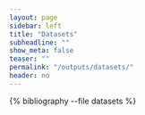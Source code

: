 ```yaml
---
layout: page
sidebar: left
title: "Datasets"
subheadline: ""
show_meta: false
teaser: ""
permalink: "/outputs/datasets/"
header: no
---
```

<!--...and learn at the same time.-->

<!--<p align="right">Find citation info at <a href="https://scholar.google.co.uk/citations?user=frSqTNUAAAAJ&hl=en">Google Scholar</a></p>-->



{% bibliography --file datasets %}
